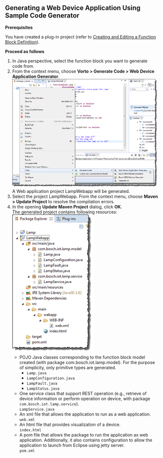 ## Generating a Web Device Application Using Sample Code Generator

**Prerequisites**

You have created a plug-in project (refer to [Creating and Editing a Function Block Definition](../4.1/index.md)).

**Proceed as follows**

1.  In Java perspective, select the function block you want to generate code from.
2. From the context menu, choose **Vorto \> Generate Code \> Web Device Application Generator**.    
   ![run configuration](../../images/m2m_tc_generate_code_web_device_application_generator.png)   
   A Web application project LampWebapp will be generated.
3. Select the project LampWebapp. From the context menu, choose **Maven \> Update Project** to resolve the compilation errors.
4. In the opening **Update Maven Project** dialog, click **OK**.     
   The generated project contains following resources:    
   ![run configuration](../../images/m2m_tc_generate_code_generated_resources.png)  
   - POJO Java classes corresponding to the function block model created (with package com.bosch.iot.lamp.model). For the purpose of simplicity, only primitive types are generated.    
     - `Lamp.java`  
     - `LampConfiguration.java`  
     - `LampFault.java`  
     - `LampStatus.java`  
   - One service class that support REST operation (e.g., retrieve of device information or perform operation on device, with package `com.bosch.iot.lamp.service`).  
     `LampService.java`
   - An xml file that allows the application to run as a web application.  
     `web.xml`
   - An html file that provides visualization of a device.  
     `index.html`
   - A pom file that allows the package to run the application as web application. Additionally, it also contains configuration to allow the application to launch from Eclipse using jetty server.  
     `pom.xml`